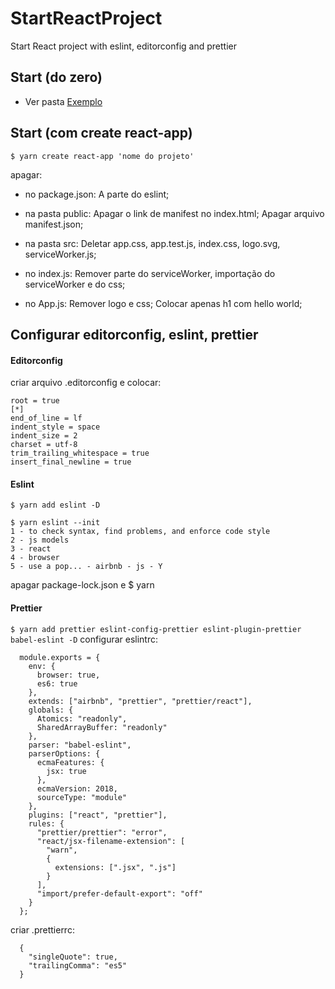 # StartReactProject

Start React project with eslint, editorconfig and prettier

## Start (do zero)

- Ver pasta [Exemplo](https://github.com/matheusf31/StartProjects/tree/master/ReactJS/Exemplo)

## Start (com create react-app)

`$ yarn create react-app 'nome do projeto'`

apagar:

- no package.json:
  A parte do eslint;

- na pasta public:
  Apagar o link de manifest no index.html;
  Apagar arquivo manifest.json;

* na pasta src:
  Deletar app.css, app.test.js, index.css, logo.svg, serviceWorker.js;

* no index.js:
  Remover parte do serviceWorker, importação do serviceWorker e do css;

* no App.js:
  Remover logo e css;
  Colocar apenas h1 com hello world;

## Configurar editorconfig, eslint, prettier

#### Editorconfig

criar arquivo .editorconfig e colocar:

```
root = true
[*]
end_of_line = lf
indent_style = space
indent_size = 2
charset = utf-8
trim_trailing_whitespace = true
insert_final_newline = true
```

#### Eslint

`$ yarn add eslint -D`

```
$ yarn eslint --init
1 - to check syntax, find problems, and enforce code style
2 - js models
3 - react
4 - browser
5 - use a pop... - airbnb - js - Y
```

apagar package-lock.json e \$ yarn

#### Prettier

`$ yarn add prettier eslint-config-prettier eslint-plugin-prettier babel-eslint -D`
configurar eslintrc:

```
  module.exports = {
    env: {
      browser: true,
      es6: true
    },
    extends: ["airbnb", "prettier", "prettier/react"],
    globals: {
      Atomics: "readonly",
      SharedArrayBuffer: "readonly"
    },
    parser: "babel-eslint",
    parserOptions: {
      ecmaFeatures: {
        jsx: true
      },
      ecmaVersion: 2018,
      sourceType: "module"
    },
    plugins: ["react", "prettier"],
    rules: {
      "prettier/prettier": "error",
      "react/jsx-filename-extension": [
        "warn",
        {
          extensions: [".jsx", ".js"]
        }
      ],
      "import/prefer-default-export": "off"
    }
  };
```

criar .prettierrc:

```
  {
    "singleQuote": true,
    "trailingComma": "es5"
  }
```
